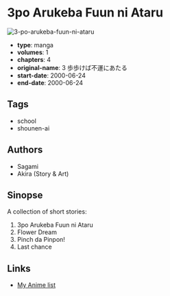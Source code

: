 # 3po Arukeba Fuun ni Ataru

![3-po-arukeba-fuun-ni-ataru](https://cdn.myanimelist.net/images/manga/1/21149.jpg)

-   **type**: manga
-   **volumes**: 1
-   **chapters**: 4
-   **original-name**: 3 歩歩けば不運にあたる
-   **start-date**: 2000-06-24
-   **end-date**: 2000-06-24

## Tags

-   school
-   shounen-ai

## Authors

-   Sagami
-   Akira (Story & Art)

## Sinopse

A collection of short stories:

1.  3po Arukeba Fuun ni Ataru
2.  Flower Dream
3.  Pinch da Pinpon!
4.  Last chance

## Links

-   [My Anime list](https://myanimelist.net/manga/14728/3po_Arukeba_Fuun_ni_Ataru)
